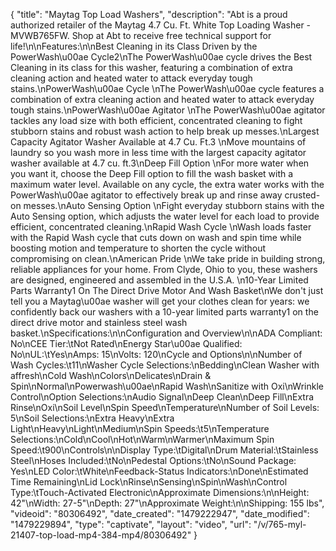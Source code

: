 {
    "title": "Maytag Top Load Washers",
    "description": "Abt is a proud authorized retailer of the Maytag 4.7 Cu. Ft. White Top Loading Washer - MVWB765FW. Shop at Abt to receive free technical support for life!\n\nFeatures:\n\nBest Cleaning in its Class Driven by the PowerWash\u00ae Cycle2\nThe PowerWash\u00ae cycle drives the Best Cleaning in its class for this washer, featuring a combination of extra cleaning action and heated water to attack everyday tough stains.\nPowerWash\u00ae Cycle \nThe PowerWash\u00ae cycle features a combination of extra cleaning action and heated water to attack everyday tough stains.\nPowerWash\u00ae Agitator \nThe PowerWash\u00ae agitator tackles any load size with both efficient, concentrated cleaning to fight stubborn stains and robust wash action to help break up messes.\nLargest Capacity Agitator Washer Available at 4.7 Cu. Ft.3 \nMove mountains of laundry so you wash more in less time with the largest capacity agitator washer available at 4.7 cu. ft.3\nDeep Fill Option \nFor more water when you want it, choose the Deep Fill option to fill the wash basket with a maximum water level. Available on any cycle, the extra water works with the PowerWash\u00ae agitator to effectively break up and rinse away crusted-on messes.\nAuto Sensing Option \nFight everyday stubborn stains with the Auto Sensing option, which adjusts the water level for each load to provide efficient, concentrated cleaning.\nRapid Wash Cycle \nWash loads faster with the Rapid Wash cycle that cuts down on wash and spin time while boosting motion and temperature to shorten the cycle without compromising on clean.\nAmerican Pride \nWe take pride in building strong, reliable appliances for your home. From Clyde, Ohio to you, these washers are designed, engineered and assembled in the U.S.A. \n10-Year Limited Parts Warranty1 On The Direct Drive Motor And Wash Basket\nWe don't just tell you a Maytag\u00ae washer will get your clothes clean for years: we confidently back our washers with a 10-year limited parts warranty1 on the direct drive motor and stainless steel wash basket.\nSpecifications:\n\nConfiguration and Overview\n\nADA Compliant: No\nCEE Tier:\tNot Rated\nEnergy Star\u00ae Qualified: No\nUL:\tYes\nAmps: 15\nVolts: 120\nCycle and Options\n\nNumber of Wash Cycles:\t11\nWasher Cycle Selections:\nBedding\nClean Washer with affresh\nCold Wash\nColors\nDelicates\nDrain & Spin\nNormal\nPowerwash\u00ae\nRapid Wash\nSanitize with Oxi\nWrinkle Control\nOption Selections:\nAudio Signal\nDeep Clean\nDeep Fill\nExtra Rinse\nOxi\nSoil Level\nSpin Speed\nTemperature\nNumber of Soil Levels: 5\nSoil Selections:\nExtra Heavy\nExtra Light\nHeavy\nLight\nMedium\nSpin Speeds:\t5\nTemperature Selections:\nCold\nCool\nHot\nWarm\nWarmer\nMaximum Spin Speed:\t900\nControls\n\nDisplay Type:\tDigital\nDrum Material:\tStainless Steel\nHoses Included:\tNo\nPedestal Options:\tNo\nSound Package: Yes\nLED Color:\tWhite\nFeedback-Status Indicators:\nDone\nEstimated Time Remaining\nLid Lock\nRinse\nSensing\nSpin\nWash\nControl Type:\tTouch-Activated Electronic\nApproximate Dimensions:\n\nHeight: 42\"\nWidth: 27-5\"\nDepth: 27\"\nApproximate Weight:\n\nShipping: 155 lbs",
    "videoid": "80306492",
    "date_created": "1479222947",
    "date_modified": "1479229894",
    "type": "captivate",
    "layout": "video",
    "url": "\/v\/765-myl-21407-top-load-mp4-384-mp4\/80306492"
}